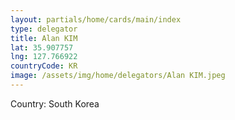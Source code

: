 ```yaml
---
layout: partials/home/cards/main/index
type: delegator
title: Alan KIM
lat: 35.907757
lng: 127.766922
countryCode: KR
image: /assets/img/home/delegators/Alan KIM.jpeg
---
```


Country: South Korea

